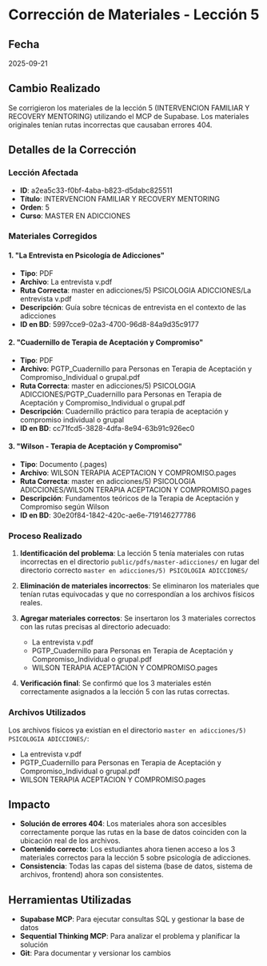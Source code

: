 # Corrección de Materiales - Lección 5

## Fecha
2025-09-21

## Cambio Realizado
Se corrigieron los materiales de la lección 5 (INTERVENCION FAMILIAR Y RECOVERY MENTORING) utilizando el MCP de Supabase. Los materiales originales tenían rutas incorrectas que causaban errores 404.

## Detalles de la Corrección

### Lección Afectada
- **ID**: a2ea5c33-f0bf-4aba-b823-d5dabc825511
- **Título**: INTERVENCION FAMILIAR Y RECOVERY MENTORING
- **Orden**: 5
- **Curso**: MASTER EN ADICCIONES

### Materiales Corregidos

#### 1. "La Entrevista en Psicología de Adicciones"
- **Tipo**: PDF
- **Archivo**: La entrevista v.pdf
- **Ruta Correcta**: master en adicciones/5) PSICOLOGIA ADICCIONES/La entrevista v.pdf
- **Descripción**: Guía sobre técnicas de entrevista en el contexto de las adicciones
- **ID en BD**: 5997cce9-02a3-4700-96d8-84a9d35c9177

#### 2. "Cuadernillo de Terapia de Aceptación y Compromiso"
- **Tipo**: PDF
- **Archivo**: PGTP_Cuadernillo para Personas en Terapia de Aceptación y Compromiso_Individual o grupal.pdf
- **Ruta Correcta**: master en adicciones/5) PSICOLOGIA ADICCIONES/PGTP_Cuadernillo para Personas en Terapia de Aceptación y Compromiso_Individual o grupal.pdf
- **Descripción**: Cuadernillo práctico para terapia de aceptación y compromiso individual o grupal
- **ID en BD**: cc71fcd5-3828-4dfa-8e94-63b91c926ec0

#### 3. "Wilson - Terapia de Aceptación y Compromiso"
- **Tipo**: Documento (.pages)
- **Archivo**: WILSON TERAPIA ACEPTACION Y COMPROMISO.pages
- **Ruta Correcta**: master en adicciones/5) PSICOLOGIA ADICCIONES/WILSON TERAPIA ACEPTACION Y COMPROMISO.pages
- **Descripción**: Fundamentos teóricos de la Terapia de Aceptación y Compromiso según Wilson
- **ID en BD**: 30e20f84-1842-420c-ae6e-719146277786

### Proceso Realizado
1. **Identificación del problema**: La lección 5 tenía materiales con rutas incorrectas en el directorio `public/pdfs/master-adicciones/` en lugar del directorio correcto `master en adicciones/5) PSICOLOGIA ADICCIONES/`

2. **Eliminación de materiales incorrectos**: Se eliminaron los materiales que tenían rutas equivocadas y que no correspondían a los archivos físicos reales.

3. **Agregar materiales correctos**: Se insertaron los 3 materiales correctos con las rutas precisas al directorio adecuado:
   - La entrevista v.pdf
   - PGTP_Cuadernillo para Personas en Terapia de Aceptación y Compromiso_Individual o grupal.pdf
   - WILSON TERAPIA ACEPTACION Y COMPROMISO.pages

4. **Verificación final**: Se confirmó que los 3 materiales estén correctamente asignados a la lección 5 con las rutas correctas.

### Archivos Utilizados
Los archivos físicos ya existían en el directorio `master en adicciones/5) PSICOLOGIA ADICCIONES/`:
- La entrevista v.pdf
- PGTP_Cuadernillo para Personas en Terapia de Aceptación y Compromiso_Individual o grupal.pdf
- WILSON TERAPIA ACEPTACION Y COMPROMISO.pages

## Impacto
- **Solución de errores 404**: Los materiales ahora son accesibles correctamente porque las rutas en la base de datos coinciden con la ubicación real de los archivos.
- **Contenido correcto**: Los estudiantes ahora tienen acceso a los 3 materiales correctos para la lección 5 sobre psicología de adicciones.
- **Consistencia**: Todas las capas del sistema (base de datos, sistema de archivos, frontend) ahora son consistentes.

## Herramientas Utilizadas
- **Supabase MCP**: Para ejecutar consultas SQL y gestionar la base de datos
- **Sequential Thinking MCP**: Para analizar el problema y planificar la solución
- **Git**: Para documentar y versionar los cambios
